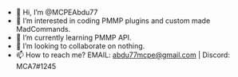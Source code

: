 - 👋 Hi, I’m @MCPEAbdu77
- 👀 I’m interested in coding PMMP plugins and custom made MadCommands.
- 🌱 I’m currently learning PMMP API.
- 💞️ I’m looking to collaborate on nothing.
- 📫 How to reach me? EMAIL: abdu77mcpe@gmail.com | Discord: MCA7#1245

<!---
MCPEAbdu77/MCPEAbdu77 is a ✨ special ✨ repository because its `README.md` (this file) appears on your GitHub profile.
You can click the Preview link to take a look at your changes.
--->
